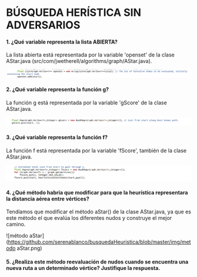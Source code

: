 # BÚSQUEDA HERÍSTICA SIN ADVERSARIOS

#### 1. ¿Qué variable representa la lista ABIERTA?
La lista abierta está representada por la variable 'openset' de la clase AStar.java (src/com/jwetherell/algorithms/graph/AStar.java).

![openset](https://github.com/serenablanco/busquedaHeuristica/blob/master/img/openset.png)

#### 2. ¿Qué variable representa la función g?
La función g está representada por la variable 'gScore' de la clase AStar.java.

![gScore](https://github.com/serenablanco/busquedaHeuristica/blob/master/img/gScore.png)

#### 3. ¿Qué variable representa la función f?
La función f está representada por la variable 'fScore', también de la clase AStar.java.

![fScore](https://github.com/serenablanco/busquedaHeuristica/blob/master/img/fScore.png)

#### 4. ¿Qué método habría que modificar para que la heurística representara la distancia aérea entre vértices?
Tendíamos que modificar el método aStar() de la clase AStar.java, ya que es este método el que evalúa los diferentes nudos y construye el mejor camino.

![método aStar](https://github.com/serenablanco/busquedaHeuristica/blob/master/img/metodo aStar.png)

#### 5. ¿Realiza este método reevaluación de nudos cuando se encuentra una nueva ruta a un determinado vértice? Justifique la respuesta.

